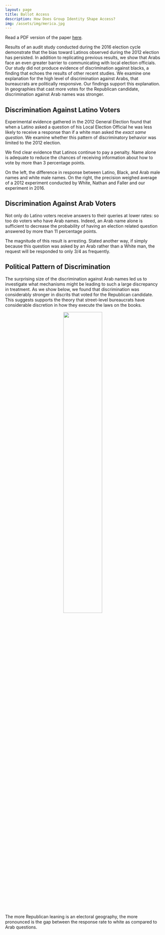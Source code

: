 ```yaml
---
layout: page
title: Ballot Access
description: How Does Group Identity Shape Access? 
img: /assets/img/merica.jpg
---
```


Read a PDF version of the paper <a href="{{ site.baseurl }}/assets/pdf/draft-electionOfficials.pdf">here</a>. 

Results of an audit study conducted during the 2016 election cycle
demonstrate that the bias toward Latinos observed during the 2012
election has persisted. In addition to replicating previous results,
we show that Arabs face an even greater barrier to communicating with
local election officials. Our study did not produce evidence of
discrimination against blacks, a finding that echoes the results of
other recent studies. We examine one explanation for the high level of
discrimination against Arabs, that bureaucrats are politically
responsive. Our findings support this explanation. In geographies
that cast more votes for the Republican candidate, discrimination
against Arab names was stronger.

## Discrimination Against Latino Voters

Experimental evidence gathered in the 2012 General Election found that
when a Latino asked a question of his Local Election Official he was
less likely to receive a response than if a white man asked the _exact
same question_. We examine whether this pattern of discriminatory
behavior was limited to the 2012 election.

We find clear evidence that Latinos continue to pay a penalty. Name
alone is adequate to reduce the chances of receiving information about
how to vote by more than 3 percentage points.

<div class="img_row">
    <img class="col three" src="{{ site.baseurl }}/assets/img/2016replication.jpg" alt="" title="Continuing Discrimination"/>
</div>

<div class="col three caption">
     On the left, the difference in response between Latino, Black,
     and Arab male names and white male names. On the right, the
     precision weighed average of a 2012 experiment conducted by White, Nathan and Faller and our experiment
     in 2016.     
</div>


## Discrimination Against Arab Voters

Not only do Latino voters receive answers to their queries at lower
rates: so too do voters who have Arab names. Indeed, an Arab name
alone is sufficient to decrease the probability of having an election
related question answered by more than 11 percentage points.

The magnitude of this result is arresting. Stated another way, if
simply because this question was asked by an Arab rather than a White
man, the request will be responded to only 3/4 as frequently.

## Political Pattern of Discrimination

The surprising size of the discrimination against Arab names led us to
investigate what mechanisms might be leading to such a large
discrepancy in treatment. As we show below, we found that
discrimination was considerably stronger in discrits that voted for
the Republican candidate. This suggests supports the theory that
street-level bureaucrats have considerable discretion in how they
execute the laws on the books.

<div style="text-align:center"> 
<img src="{{ site.baseurl }}/assets/img/HTEtrump.jpg" alt="" title="Political Heterogeneity" width="50%" height="50%"/>
</div> 

<div class="col three caption">
    The more Republican leaning is an electoral geography, the more
    pronounced is the gap between the response rate to white as compared
    to Arab questions.
</div>


     

